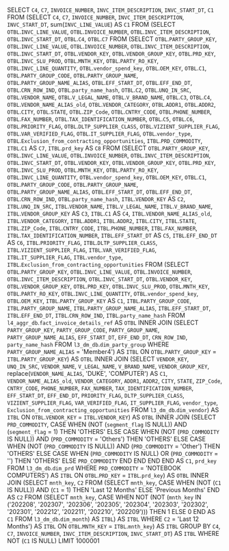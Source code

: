 SELECT `C4`, `C7`, `INVOICE_NUMBER`, `INVC_ITEM_DESCRIPTION`, `INVC_START_DT`, `C1` FROM (SELECT `C4`, `C7`, `INVOICE_NUMBER`, `INVC_ITEM_DESCRIPTION`, `INVC_START_DT`, sum(`INVC_LINE_VALUE`) AS `C1` FROM (SELECT `OTBL`.`INVC_LINE_VALUE`, `OTBL`.`INVOICE_NUMBER`, `OTBL`.`INVC_ITEM_DESCRIPTION`, `OTBL`.`INVC_START_DT`, `OTBL`.`C4`, `OTBL`.`C7` FROM (SELECT `OTBL`.`PARTY_GROUP_KEY`, `OTBL`.`INVC_LINE_VALUE`, `OTBL`.`INVOICE_NUMBER`, `OTBL`.`INVC_ITEM_DESCRIPTION`, `OTBL`.`INVC_START_DT`, `OTBL`.`VENDOR_KEY`, `OTBL`.`VENDOR_GROUP_KEY`, `OTBL`.`PRD_KEY`, `OTBL`.`INVC_SLU_PROD`, `OTBL`.`MNTH_KEY`, `OTBL`.`PARTY_RO_KEY`, `OTBL`.`INVC_LINE_QUANTITY`, `OTBL`.`vendor_spend_key`, `OTBL`.`OEM_KEY`, `OTBL`.`C1`, `OTBL`.`PARTY_GROUP_CODE`, `OTBL`.`PARTY_GROUP_NAME`, `OTBL`.`PARTY_GROUP_NAME_ALIAS`, `OTBL`.`EFF_START_DT`, `OTBL`.`EFF_END_DT`, `OTBL`.`CRN_ROW_IND`, `OTBL`.`party_name_hash`, `OTBL`.`C2`, `OTBL`.`UNQ_IN_SRC`, `OTBL`.`VENDOR_NAME`, `OTBL`.`V_LEGAL_NAME`, `OTBL`.`V_BRAND_NAME`, `OTBL`.`C3`, `OTBL`.`C4`, `OTBL`.`VENDOR_NAME_ALIAS_old`, `OTBL`.`VENDOR_CATEGORY`, `OTBL`.`ADDR1`, `OTBL`.`ADDR2`, `OTBL`.`CITY`, `OTBL`.`STATE`, `OTBL`.`ZIP_Code`, `OTBL`.`CNTRY_CODE`, `OTBL`.`PHONE_NUMBER`, `OTBL`.`FAX_NUMBER`, `OTBL`.`TAX_IDENTIFICATION_NUMBER`, `OTBL`.`C5`, `OTBL`.`C6`, `OTBL`.`PRIORITY_FLAG`, `OTBL`.`DLTP_SUPPLIER_CLASS`, `OTBL`.`VIZIENT_SUPPLIER_FLAG`, `OTBL`.`VAR_VERIFIED_FLAG`, `OTBL`.`IT_SUPPLIER_FLAG`, `OTBL`.`vendor_type`, `OTBL`.`Exclusion_from_contracting_opportunities`, `ITBL`.`PRD_COMMODITY`, `ITBL`.`C1` AS `C7`, `ITBL`.`prd_key` AS `C8` FROM (SELECT `OTBL`.`PARTY_GROUP_KEY`, `OTBL`.`INVC_LINE_VALUE`, `OTBL`.`INVOICE_NUMBER`, `OTBL`.`INVC_ITEM_DESCRIPTION`, `OTBL`.`INVC_START_DT`, `OTBL`.`VENDOR_KEY`, `OTBL`.`VENDOR_GROUP_KEY`, `OTBL`.`PRD_KEY`, `OTBL`.`INVC_SLU_PROD`, `OTBL`.`MNTH_KEY`, `OTBL`.`PARTY_RO_KEY`, `OTBL`.`INVC_LINE_QUANTITY`, `OTBL`.`vendor_spend_key`, `OTBL`.`OEM_KEY`, `OTBL`.`C1`, `OTBL`.`PARTY_GROUP_CODE`, `OTBL`.`PARTY_GROUP_NAME`, `OTBL`.`PARTY_GROUP_NAME_ALIAS`, `OTBL`.`EFF_START_DT`, `OTBL`.`EFF_END_DT`, `OTBL`.`CRN_ROW_IND`, `OTBL`.`party_name_hash`, `ITBL`.`VENDOR_KEY` AS `C2`, `ITBL`.`UNQ_IN_SRC`, `ITBL`.`VENDOR_NAME`, `ITBL`.`V_LEGAL_NAME`, `ITBL`.`V_BRAND_NAME`, `ITBL`.`VENDOR_GROUP_KEY` AS `C3`, `ITBL`.`C1` AS `C4`, `ITBL`.`VENDOR_NAME_ALIAS_old`, `ITBL`.`VENDOR_CATEGORY`, `ITBL`.`ADDR1`, `ITBL`.`ADDR2`, `ITBL`.`CITY`, `ITBL`.`STATE`, `ITBL`.`ZIP_Code`, `ITBL`.`CNTRY_CODE`, `ITBL`.`PHONE_NUMBER`, `ITBL`.`FAX_NUMBER`, `ITBL`.`TAX_IDENTIFICATION_NUMBER`, `ITBL`.`EFF_START_DT` AS `C5`, `ITBL`.`EFF_END_DT` AS `C6`, `ITBL`.`PRIORITY_FLAG`, `ITBL`.`DLTP_SUPPLIER_CLASS`, `ITBL`.`VIZIENT_SUPPLIER_FLAG`, `ITBL`.`VAR_VERIFIED_FLAG`, `ITBL`.`IT_SUPPLIER_FLAG`, `ITBL`.`vendor_type`, `ITBL`.`Exclusion_from_contracting_opportunities` FROM (SELECT `OTBL`.`PARTY_GROUP_KEY`, `OTBL`.`INVC_LINE_VALUE`, `OTBL`.`INVOICE_NUMBER`, `OTBL`.`INVC_ITEM_DESCRIPTION`, `OTBL`.`INVC_START_DT`, `OTBL`.`VENDOR_KEY`, `OTBL`.`VENDOR_GROUP_KEY`, `OTBL`.`PRD_KEY`, `OTBL`.`INVC_SLU_PROD`, `OTBL`.`MNTH_KEY`, `OTBL`.`PARTY_RO_KEY`, `OTBL`.`INVC_LINE_QUANTITY`, `OTBL`.`vendor_spend_key`, `OTBL`.`OEM_KEY`, `ITBL`.`PARTY_GROUP_KEY` AS `C1`, `ITBL`.`PARTY_GROUP_CODE`, `ITBL`.`PARTY_GROUP_NAME`, `ITBL`.`PARTY_GROUP_NAME_ALIAS`, `ITBL`.`EFF_START_DT`, `ITBL`.`EFF_END_DT`, `ITBL`.`CRN_ROW_IND`, `ITBL`.`party_name_hash` FROM `l4_aggr_db`.`fact_invoice_details_ref` AS `OTBL` INNER JOIN (SELECT `PARTY_GROUP_KEY`, `PARTY_GROUP_CODE`, `PARTY_GROUP_NAME`, `PARTY_GROUP_NAME_ALIAS`, `EFF_START_DT`, `EFF_END_DT`, `CRN_ROW_IND`, `party_name_hash` FROM `l3_dm_db`.`dim_party_group` WHERE `PARTY_GROUP_NAME_ALIAS` = 'Member4') AS `ITBL` ON `OTBL`.`PARTY_GROUP_KEY` = `ITBL`.`PARTY_GROUP_KEY`) AS `OTBL` INNER JOIN (SELECT `VENDOR_KEY`, `UNQ_IN_SRC`, `VENDOR_NAME`, `V_LEGAL_NAME`, `V_BRAND_NAME`, `VENDOR_GROUP_KEY`, replace(`VENDOR_NAME_ALIAS`, 'DUKE', 'COMPUTER') AS `C1`, `VENDOR_NAME_ALIAS_old`, `VENDOR_CATEGORY`, `ADDR1`, `ADDR2`, `CITY`, `STATE`, `ZIP_Code`, `CNTRY_CODE`, `PHONE_NUMBER`, `FAX_NUMBER`, `TAX_IDENTIFICATION_NUMBER`, `EFF_START_DT`, `EFF_END_DT`, `PRIORITY_FLAG`, `DLTP_SUPPLIER_CLASS`, `VIZIENT_SUPPLIER_FLAG`, `VAR_VERIFIED_FLAG`, `IT_SUPPLIER_FLAG`, `vendor_type`, `Exclusion_from_contracting_opportunities` FROM `l3_dm_db`.`dim_vendor`) AS `ITBL` ON `OTBL`.`VENDOR_KEY` = `ITBL`.`VENDOR_KEY`) AS `OTBL` INNER JOIN (SELECT `PRD_COMMODITY`, CASE WHEN (NOT (`segment_flag` IS NULL)) AND (`segment_flag` = 1) THEN 'OTHERS' ELSE CASE WHEN (NOT (`PRD_COMMODITY` IS NULL)) AND (`PRD_COMMODITY` = 'Others') THEN 'OTHERS' ELSE CASE WHEN (NOT (`PRD_COMMODITY` IS NULL)) AND (`PRD_COMMODITY` = 'Other') THEN 'OTHERS' ELSE CASE WHEN (`PRD_COMMODITY` IS NULL) OR (`PRD_COMMODITY` = '') THEN 'OTHERS' ELSE `PRD_COMMODITY` END END END END AS `C1`, `prd_key` FROM `l3_dm_db`.`dim_prd` WHERE `PRD_COMMODITY` = 'NOTEBOOK COMPUTERS') AS `ITBL` ON `OTBL`.`PRD_KEY` = `ITBL`.`prd_key`) AS `OTBL` INNER JOIN (SELECT `mnth_key`, `C2` FROM (SELECT `mnth_key`, CASE WHEN (NOT (`C1` IS NULL)) AND (`C1` = 1) THEN 'Last 12 Months' ELSE 'Previous Months' END AS `C2` FROM (SELECT `mnth_key`, CASE WHEN NOT (NOT (`mnth_key` IN ('202208', '202307', '202306', '202305', '202304', '202303', '202302', '202301', '202212', '202211', '202210', '202209'))) THEN 1 ELSE 0 END AS `C1` FROM `l3_dm_db`.`dim_month`) AS `ITBL`) AS `ITBL` WHERE `C2` = 'Last 12 Months') AS `ITBL` ON `OTBL`.`MNTH_KEY` = `ITBL`.`mnth_key`) AS `ITBL` GROUP BY `C4`, `C7`, `INVOICE_NUMBER`, `INVC_ITEM_DESCRIPTION`, `INVC_START_DT`) AS `ITBL` WHERE NOT (`C1` IS NULL) LIMIT 1000001
